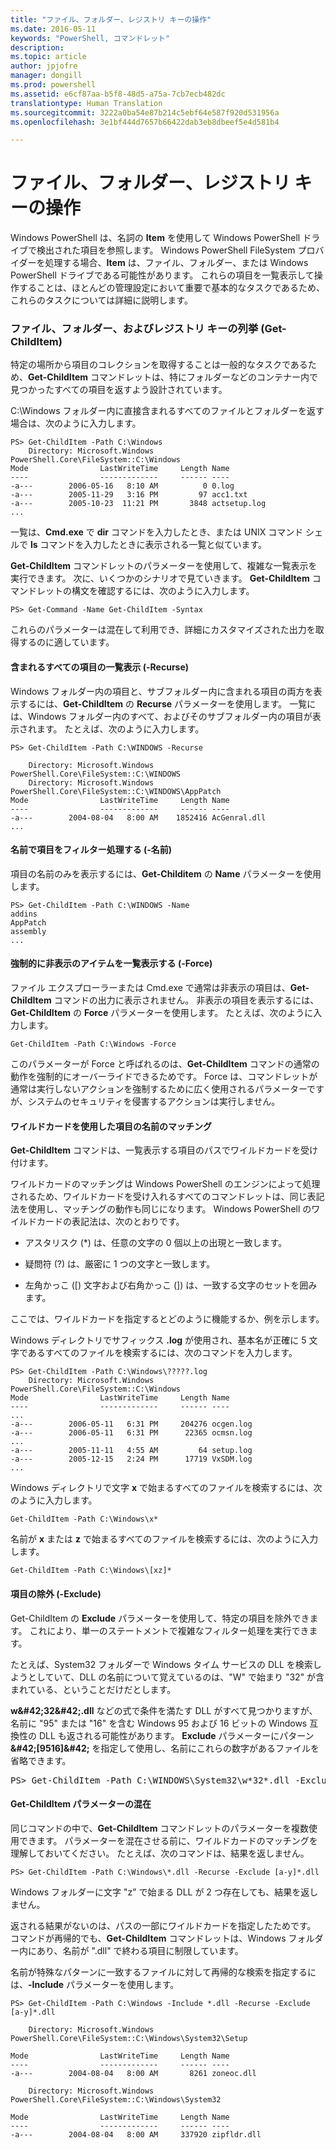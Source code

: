 ```yaml
---
title: "ファイル、フォルダー、レジストリ キーの操作"
ms.date: 2016-05-11
keywords: "PowerShell, コマンドレット"
description: 
ms.topic: article
author: jpjofre
manager: dongill
ms.prod: powershell
ms.assetid: e6cf87aa-b5f8-48d5-a75a-7cb7ecb482dc
translationtype: Human Translation
ms.sourcegitcommit: 3222a0ba54e87b214c5ebf64e587f920d531956a
ms.openlocfilehash: 3e1bf444d7657b66422dab3eb8dbeef5e4d581b4

---
```


# ファイル、フォルダー、レジストリ キーの操作
Windows PowerShell は、名詞の **Item** を使用して Windows PowerShell ドライブで検出された項目を参照します。 Windows PowerShell FileSystem プロバイダーを処理する場合、**Item** は、ファイル、フォルダー、または Windows PowerShell ドライブである可能性があります。 これらの項目を一覧表示して操作することは、ほとんどの管理設定において重要で基本的なタスクであるため、これらのタスクについては詳細に説明します。

### ファイル、フォルダー、およびレジストリ キーの列挙 (Get-ChildItem)
特定の場所から項目のコレクションを取得することは一般的なタスクであるため、**Get-ChildItem** コマンドレットは、特にフォルダーなどのコンテナー内で見つかったすべての項目を返すよう設計されています。

C:\\Windows フォルダー内に直接含まれるすべてのファイルとフォルダーを返す場合は、次のように入力します。

```
PS> Get-ChildItem -Path C:\Windows
    Directory: Microsoft.Windows PowerShell.Core\FileSystem::C:\Windows
Mode                LastWriteTime     Length Name
----                -------------     ------ ----
-a---        2006-05-16   8:10 AM          0 0.log
-a---        2005-11-29   3:16 PM         97 acc1.txt
-a---        2005-10-23  11:21 PM       3848 actsetup.log
...
```

一覧は、**Cmd.exe** で **dir** コマンドを入力したとき、または UNIX コマンド シェルで **ls** コマンドを入力したときに表示される一覧と似ています。

**Get-ChildItem** コマンドレットのパラメーターを使用して、複雑な一覧表示を実行できます。 次に、いくつかのシナリオで見ていきます。 **Get-ChildItem** コマンドレットの構文を確認するには、次のように入力します。

```
PS> Get-Command -Name Get-ChildItem -Syntax
```

これらのパラメーターは混在して利用でき、詳細にカスタマイズされた出力を取得するのに適しています。

#### 含まれるすべての項目の一覧表示 (-Recurse)
Windows フォルダー内の項目と、サブフォルダー内に含まれる項目の両方を表示するには、**Get-ChildItem** の **Recurse** パラメーターを使用します。 一覧には、Windows フォルダー内のすべて、およびそのサブフォルダー内の項目が表示されます。 たとえば、次のように入力します。

```
PS> Get-ChildItem -Path C:\WINDOWS -Recurse

    Directory: Microsoft.Windows PowerShell.Core\FileSystem::C:\WINDOWS
    Directory: Microsoft.Windows PowerShell.Core\FileSystem::C:\WINDOWS\AppPatch
Mode                LastWriteTime     Length Name
----                -------------     ------ ----
-a---        2004-08-04   8:00 AM    1852416 AcGenral.dll
...
```

#### 名前で項目をフィルター処理する (-名前)
項目の名前のみを表示するには、**Get-Childitem** の **Name** パラメーターを使用します。

```
PS> Get-ChildItem -Path C:\WINDOWS -Name
addins
AppPatch
assembly
...
```

#### 強制的に非表示のアイテムを一覧表示する (-Force)
ファイル エクスプローラーまたは Cmd.exe で通常は非表示の項目は、**Get-ChildItem** コマンドの出力に表示されません。 非表示の項目を表示するには、**Get-ChildItem** の **Force** パラメーターを使用します。 たとえば、次のように入力します。

```
Get-ChildItem -Path C:\Windows -Force
```

このパラメーターが Force と呼ばれるのは、**Get-ChildItem** コマンドの通常の動作を強制的にオーバーライドできるためです。 Force は、コマンドレットが通常は実行しないアクションを強制するために広く使用されるパラメーターですが、システムのセキュリティを侵害するアクションは実行しません。

#### ワイルドカードを使用した項目の名前のマッチング
**Get-ChildItem** コマンドは、一覧表示する項目のパスでワイルドカードを受け付けます。

ワイルドカードのマッチングは Windows PowerShell のエンジンによって処理されるため、ワイルドカードを受け入れるすべてのコマンドレットは、同じ表記法を使用し、マッチングの動作も同じになります。 Windows PowerShell のワイルドカードの表記法は、次のとおりです。

-   アスタリスク (\*) は、任意の文字の 0 個以上の出現と一致します。

-   疑問符 (?) は、厳密に 1 つの文字と一致します。

-   左角かっこ (\[) 文字および右角かっこ (]) は、一致する文字のセットを囲みます。

ここでは、ワイルドカードを指定するとどのように機能するか、例を示します。

Windows ディレクトリでサフィックス **.log** が使用され、基本名が正確に 5 文字であるすべてのファイルを検索するには、次のコマンドを入力します。

```
PS> Get-ChildItem -Path C:\Windows\?????.log
    Directory: Microsoft.Windows PowerShell.Core\FileSystem::C:\Windows
Mode                LastWriteTime     Length Name
----                -------------     ------ ----
...
-a---        2006-05-11   6:31 PM     204276 ocgen.log
-a---        2006-05-11   6:31 PM      22365 ocmsn.log
...
-a---        2005-11-11   4:55 AM         64 setup.log
-a---        2005-12-15   2:24 PM      17719 VxSDM.log
...
```

Windows ディレクトリで文字 **x** で始まるすべてのファイルを検索するには、次のように入力します。

```
Get-ChildItem -Path C:\Windows\x*
```

名前が **x** または **z** で始まるすべてのファイルを検索するには、次のように入力します。

```
Get-ChildItem -Path C:\Windows\[xz]*
```

#### 項目の除外 (-Exclude)
Get-ChildItem の **Exclude** パラメーターを使用して、特定の項目を除外できます。 これにより、単一のステートメントで複雑なフィルター処理を実行できます。

たとえば、System32 フォルダーで Windows タイム サービスの DLL を検索しようとしていて、DLL の名前について覚えているのは、"W" で始まり "32" が含まれている、ということだけだとします。

**w\&#42;32\&#42;.dll** などの式で条件を満たす DLL がすべて見つかりますが、名前に "95" または "16" を含む Windows 95 および 16 ビットの Windows 互換性の DLL も返される可能性があります。 **Exclude** パラメーターにパターン **\&#42;\[9516]\&#42;** を指定して使用し、名前にこれらの数字があるファイルを省略できます。

<pre>PS> Get-ChildItem -Path C:\WINDOWS\System32\w*32*.dll -Exclude *[9516]* Directory: Microsoft.PowerShell.Core\FileSystem::C:\WINDOWS\System32 Mode                LastWriteTime     Length Name ----                -------------     ------ ---- -a---        2004-08-04   8:00 AM     174592 w32time.dll -a---        2004-08-04   8:00 AM      22016 w32topl.dll -a---        2004-08-04   8:00 AM     101888 win32spl.dll -a---        2004-08-04   8:00 AM     172032 wldap32.dll -a---        2004-08-04   8:00 AM     264192 wow32.dll -a---        2004-08-04   8:00 AM      82944 ws2_32.dll -a---        2004-08-04   8:00 AM      42496 wsnmp32.dll -a---        2004-08-04   8:00 AM      22528 wsock32.dll -a---        2004-08-04   8:00 AM      18432 wtsapi32.dll</pre>

#### Get-ChildItem パラメーターの混在
同じコマンドの中で、**Get-ChildItem** コマンドレットのパラメーターを複数使用できます。 パラメーターを混在させる前に、ワイルドカードのマッチングを理解しておいてください。 たとえば、次のコマンドは、結果を返しません。

```
PS> Get-ChildItem -Path C:\Windows\*.dll -Recurse -Exclude [a-y]*.dll
```

Windows フォルダーに文字 "z" で始まる DLL が 2 つ存在しても、結果を返しません。

返される結果がないのは、パスの一部にワイルドカードを指定したためです。 コマンドが再帰的でも、**Get-ChildItem** コマンドレットは、Windows フォルダー内にあり、名前が ".dll" で終わる項目に制限しています。

名前が特殊なパターンに一致するファイルに対して再帰的な検索を指定するには、**-Include** パラメーターを使用します。

```
PS> Get-ChildItem -Path C:\Windows -Include *.dll -Recurse -Exclude [a-y]*.dll

    Directory: Microsoft.Windows PowerShell.Core\FileSystem::C:\Windows\System32\Setup

Mode                LastWriteTime     Length Name
----                -------------     ------ ----
-a---        2004-08-04   8:00 AM       8261 zoneoc.dll

    Directory: Microsoft.Windows PowerShell.Core\FileSystem::C:\Windows\System32

Mode                LastWriteTime     Length Name
----                -------------     ------ ----
-a---        2004-08-04   8:00 AM     337920 zipfldr.dll
```




<!--HONumber=Aug16_HO4-->


